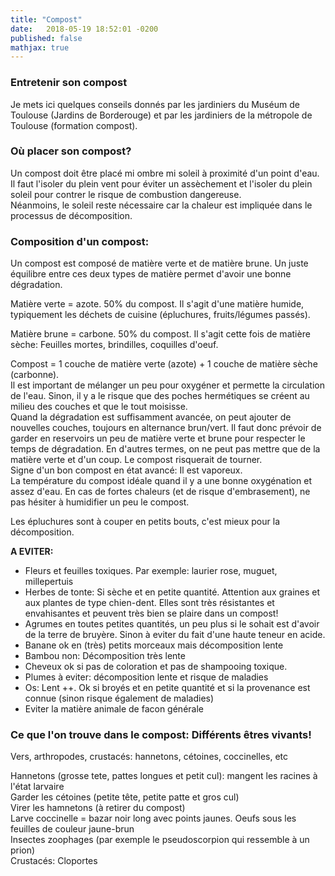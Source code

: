 ```yaml
---
title: "Compost"
date:   2018-05-19 18:52:01 -0200
published: false
mathjax: true
---
```


### Entretenir son compost 

Je mets ici quelques conseils donnés par les jardiniers du Muséum de Toulouse (Jardins de Borderouge) et par les jardiniers de la métropole de Toulouse (formation compost).

### Où placer son compost? <br>
Un compost doit être placé mi ombre mi soleil à proximité d'un point d'eau. Il faut l'isoler du plein vent pour éviter un assèchement et l'isoler du plein soleil pour contrer le risque de combustion dangereuse. <br>
Néanmoins, le soleil reste nécessaire car la chaleur est impliquée dans le processus de décomposition.

### Composition d'un compost: <br>
Un compost est composé de matière verte et de matière brune. Un juste équilibre entre ces deux types de matière permet d'avoir une bonne dégradation.

Matière verte = azote. 50% du compost. Il s'agit d'une matière humide, typiquement les déchets de cuisine (épluchures, fruits/légumes passés).

Matière brune = carbone. 50% du compost. Il s'agit cette fois de matière sèche: Feuilles mortes, brindilles, coquilles d'oeuf. <br>

Compost = 1 couche de matière verte (azote) + 1 couche de matière sèche (carbonne). <br>
Il est important de mélanger un peu pour oxygéner et permette la circulation de l'eau. Sinon, il y a le risque que des poches hermétiques se créent au milieu des couches et que le tout moisisse. <br>
Quand la dégradation est suffisamment avancée, on peut ajouter de nouvelles couches, toujours en alternance brun/vert.
Il faut donc prévoir de garder en reservoirs un peu de matière verte et brune pour respecter le temps de dégradation. En d'autres termes, on ne peut pas mettre que de la matière verte et d'un coup. Le compost risquerait de tourner. <br>
Signe d'un bon compost en état avancé: Il est vaporeux. <br>
La température du compost idéale quand il y a une bonne oxygénation et assez d'eau. En cas de fortes chaleurs (et de risque d'embrasement), ne pas hésiter à humidifier un peu le compost. <br>

Les épluchures sont à couper en petits bouts, c'est mieux pour la décomposition.

<strong> A EVITER: </strong>
- Fleurs et feuilles toxiques. Par exemple: laurier rose, muguet, millepertuis
- Herbes de tonte: Si sèche et en petite quantité. Attention aux graines et aux plantes de type chien-dent. Elles sont très résistantes et envahisantes
 et peuvent très bien se plaire dans un compost!
- Agrumes en toutes petites quantités, un peu plus si le sohait est d'avoir de la terre de bruyère. Sinon à eviter du fait d'une haute teneur en acide.
- Banane ok en (très) petits morceaux mais décomposition lente
- Bambou non: Décomposition très lente
- Cheveux ok si pas de coloration et pas de shampooing toxique. 
- Plumes à eviter: décomposition lente et risque de maladies
- Os: Lent ++. Ok si broyés et en petite quantité et si la provenance est connue (sinon risque également de maladies)
- Eviter la matière animale de facon générale


### Ce que l'on trouve dans le compost: Différents êtres vivants! 

Vers, arthropodes, crustacés: hannetons, cétoines, coccinelles, etc

Hannetons (grosse tete, pattes longues et petit cul): mangent les racines à l'état larvaire <br>
Garder les cétoines (petite tête, petite patte et gros cul) <br>
Virer les hamnetons (à retirer du compost) <br>
Larve coccinelle = bazar noir long avec points jaunes. Oeufs sous les feuilles de couleur jaune-brun <br>
Insectes zoophages (par exemple le pseudoscorpion qui ressemble à un prion) <br>
Crustacés: Cloportes
